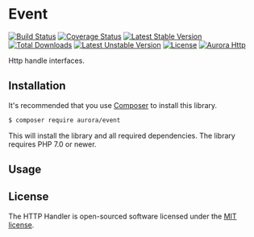 Event
============
[![Build Status](https://travis-ci.org/aurorahttp/event.svg)](https://travis-ci.org/aurorahttp/event)
[![Coverage Status](https://coveralls.io/repos/github/aurorahttp/event/badge.svg?branch=master)](https://coveralls.io/github/aurorahttp/event?branch=master)
[![Latest Stable Version](https://poser.pugx.org/aurora/event/v/stable.svg)](https://packagist.org/packages/aurora/event)
[![Total Downloads](https://poser.pugx.org/aurora/event/downloads.svg)](https://packagist.org/packages/aurora/event) 
[![Latest Unstable Version](https://poser.pugx.org/aurora/event/v/unstable.svg)](https://packagist.org/packages/aurora/event)
[![License](https://poser.pugx.org/aurora/event/license.svg)](https://packagist.org/packages/aurora/event)
[![Aurora Http](https://img.shields.io/badge/Powered_by-Aurora_Http-green.svg?style=flat)](https://aurorahttp.com/)

Http handle interfaces.

Installation
------------
It's recommended that you use [Composer](https://getcomposer.org/) to install this library.

```bash
$ composer require aurora/event
```

This will install the library and all required dependencies. The library requires PHP 7.0 or newer.

Usage
-----

License
-------
The HTTP Handler is open-sourced software licensed under the [MIT license](http://opensource.org/licenses/MIT).